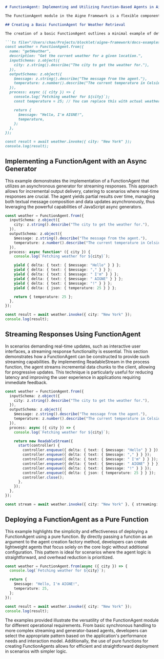```markdown
# FunctionAgent: Implementing and Utilizing Function-Based Agents in Aigne Framework

The FunctionAgent module in the Aigne Framework is a flexible component designed to encapsulate functionality using a function-based approach. It is particularly useful for scenarios requiring custom logic, such as data processing or external API interactions, by offering seamless integration with other system components. This document demonstrates practical implementations of FunctionAgent for tasks like weather data retrieval, highlighting different methodologies including synchronous processing, asynchronous generators, and streaming responses.

## Creating a Basic FunctionAgent for Weather Retrieval

The creation of a basic FunctionAgent outlines a minimal example of defining an agent using functional programming principles. In this demonstration, the agent is configured using Aigne's core FunctionAgent module to retrieve current weather data for a specific location. Through the usage of Zod schemas for structuring input and output, the FunctionAgent provides validation and structure to the data processing operation. The process function serves to fetch and return weather information, underscoring the seamless integration of validation, data handling, and operation execution within Aigne's agent-based model.

```ts file="/Users/chao/Projects/blocklet/aigne-framework/docs-examples/test/concepts/function-agent.test.ts" region="example-agent-basic"
const weather = FunctionAgent.from({
  name: "getWeather",
  description: "Get the current weather for a given location.",
  inputSchema: z.object({
    city: z.string().describe("The city to get the weather for."),
  }),
  outputSchema: z.object({
    $message: z.string().describe("The message from the agent."),
    temperature: z.number().describe("The current temperature in Celsius."),
  }),
  process: async ({ city }) => {
    console.log(`Fetching weather for ${city}`);
    const temperature = 25; // You can replace this with actual weather fetching logic

    return {
      $message: "Hello, I'm AIGNE!",
      temperature,
    };
  },
});

const result = await weather.invoke({ city: "New York" });
console.log(result);
```

## Implementing a FunctionAgent with an Async Generator

This example demonstrates the implementation of a FunctionAgent that utilizes an asynchronous generator for streaming responses. This approach allows for incremental output delivery, catering to scenarios where real-time responses are crucial. The agent yields partial results over time, managing both textual message composition and data updates asynchronously, thus leveraging the powerful capabilities of JavaScript async generators.

```ts file="/Users/chao/Projects/blocklet/aigne-framework/docs-examples/test/concepts/function-agent.test.ts" region="example-agent-generator"
const weather = FunctionAgent.from({
  inputSchema: z.object({
    city: z.string().describe("The city to get the weather for."),
  }),
  outputSchema: z.object({
    $message: z.string().describe("The message from the agent."),
    temperature: z.number().describe("The current temperature in Celsius."),
  }),
  process: async function* ({ city }) {
    console.log(`Fetching weather for ${city}`);

    yield { delta: { text: { $message: "Hello" } } };
    yield { delta: { text: { $message: "," } } };
    yield { delta: { text: { $message: " I'm" } } };
    yield { delta: { text: { $message: " AIGNE" } } };
    yield { delta: { text: { $message: "!" } } };
    yield { delta: { json: { temperature: 25 } } };

    return { temperature: 25 };
  },
});

const result = await weather.invoke({ city: "New York" });
console.log(result);
```

## Streaming Responses Using FunctionAgent

In scenarios demanding real-time updates, such as interactive user interfaces, a streaming response functionality is essential. This section demonstrates how a FunctionAgent can be constructed to provide such streaming capabilities. By implementing ReadableStream in the process function, the agent streams incremental data chunks to the client, allowing for progressive updates. This technique is particularly useful for reducing latency and improving the user experience in applications requiring immediate feedback.

```ts file="/Users/chao/Projects/blocklet/aigne-framework/docs-examples/test/concepts/function-agent.test.ts" region="example-agent-streaming"
const weather = FunctionAgent.from({
  inputSchema: z.object({
    city: z.string().describe("The city to get the weather for."),
  }),
  outputSchema: z.object({
    $message: z.string().describe("The message from the agent."),
    temperature: z.number().describe("The current temperature in Celsius."),
  }),
  process: async ({ city }) => {
    console.log(`Fetching weather for ${city}`);

    return new ReadableStream({
      start(controller) {
        controller.enqueue({ delta: { text: { $message: "Hello" } } });
        controller.enqueue({ delta: { text: { $message: "," } } });
        controller.enqueue({ delta: { text: { $message: " I'm" } } });
        controller.enqueue({ delta: { text: { $message: " AIGNE" } } });
        controller.enqueue({ delta: { text: { $message: "!" } } });
        controller.enqueue({ delta: { json: { temperature: 25 } } });
        controller.close();
      },
    });
  },
});

const stream = await weather.invoke({ city: "New York" }, { streaming: true });
```

## Deploying a FunctionAgent as a Pure Function

This example highlights the simplicity and effectiveness of deploying a FunctionAgent using a pure function. By directly passing a function as an argument to the agent creation factory method, developers can create lightweight agents that focus solely on the core logic without additional configuration. This pattern is ideal for scenarios where the agent logic is straightforward, and overhead reduction is prioritized.

```ts file="/Users/chao/Projects/blocklet/aigne-framework/docs-examples/test/concepts/function-agent.test.ts" region="example-agent-pure-function"
const weather = FunctionAgent.from(async ({ city }) => {
  console.log(`Fetching weather for ${city}`);

  return {
    $message: "Hello, I'm AIGNE!",
    temperature: 25,
  };
});

const result = await weather.invoke({ city: "New York" });
console.log(result);
```

The examples provided illustrate the versatility of the FunctionAgent module for different operational requirements. From basic synchronous handling to more complex streaming and generator-based agents, developers can select the appropriate pattern based on the application's performance needs and interaction model. Additionally, the use of pure functions for creating FunctionAgents allows for efficient and straightforward deployment in scenarios with simpler logic.
```